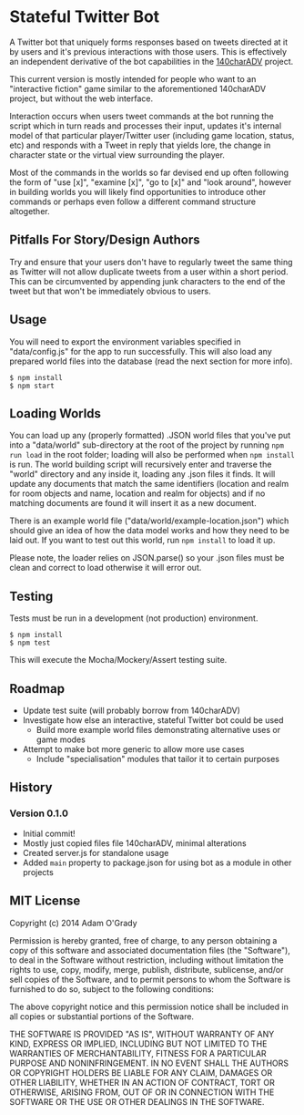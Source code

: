 # Stateful Twitter Bot

A Twitter bot that uniquely forms responses based on tweets directed at it by users and it's previous interactions with those users. This is effectively an independent derivative of the bot capabilities in the [140charADV](https://github.com/judges119/140charADV) project.

This current version is mostly intended for people who want to an "interactive fiction" game similar to the aforementioned 140charADV project, but without the web interface.

Interaction occurs when users tweet commands at the bot running the script which in turn reads and processes their input, updates it's internal model of that particular player/Twitter user (including game location, status, etc) and responds with a Tweet in reply that yields lore, the change in character state or the virtual view surrounding the player.

Most of the commands in the worlds so far devised end up often following the form of "use [x]", "examine [x]", "go to [x]" and "look around", however in building worlds you will likely find opportunities to introduce other commands or perhaps even follow a different command structure altogether.

## Pitfalls For Story/Design Authors

Try and ensure that your users don't have to regularly tweet the same thing as Twitter will not allow duplicate tweets from a user within a short period. This can be circumvented by appending junk characters to the end of the tweet but that won't be immediately obvious to users.

## Usage

You will need to export the environment variables specified in "data/config.js" for the app to run successfully. This will also load any prepared world files into the database (read the next section for more info).

```
$ npm install
$ npm start
```

## Loading Worlds

You can load up any (properly formatted) .JSON world files that you've put into a "data/world" sub-directory at the root of the project by running `npm run load` in the root folder; loading will also be performed when `npm install` is run. The world building script will recursively enter and traverse the "world" directory and any inside it, loading any .json files it finds. It will update any documents that match the same identifiers (location and realm for room objects and name, location and realm for objects) and if no matching documents are found it will insert it as a new document.

There is an example world file ("data/world/example-location.json") which should give an idea of how the data model works and how they need to be laid out. If you want to test out this world, run `npm install` to load it up.

Please note, the loader relies on JSON.parse() so your .json files must be clean and correct to load otherwise it will error out.

## Testing

Tests must be run in a development (not production) environment.

````
$ npm install
$ npm test
````

This will execute the Mocha/Mockery/Assert testing suite.

## Roadmap

* Update test suite (will probably borrow from 140charADV)
* Investigate how else an interactive, stateful Twitter bot could be used
  * Build more example world files demonstrating alternative uses or game modes
* Attempt to make bot more generic to allow more use cases
  * Include "specialisation" modules that tailor it to certain purposes

## History

### Version 0.1.0

* Initial commit!
* Mostly just copied files file 140charADV, minimal alterations
* Created server.js for standalone usage
* Added `main` property to package.json for using bot as a module in other projects

## MIT License

Copyright (c) 2014 Adam O'Grady

Permission is hereby granted, free of charge, to any person obtaining a copy of this software and associated documentation files (the "Software"), to deal in the Software without restriction, including without limitation the rights to use, copy, modify, merge, publish, distribute, sublicense, and/or sell copies of the Software, and to permit persons to whom the Software is furnished to do so, subject to the following conditions:

The above copyright notice and this permission notice shall be included in all copies or substantial portions of the Software.

THE SOFTWARE IS PROVIDED "AS IS", WITHOUT WARRANTY OF ANY KIND, EXPRESS OR IMPLIED, INCLUDING BUT NOT LIMITED TO THE WARRANTIES OF MERCHANTABILITY, FITNESS FOR A PARTICULAR PURPOSE AND NONINFRINGEMENT. IN NO EVENT SHALL THE AUTHORS OR COPYRIGHT HOLDERS BE LIABLE FOR ANY CLAIM, DAMAGES OR OTHER LIABILITY, WHETHER IN AN ACTION OF CONTRACT, TORT OR OTHERWISE, ARISING FROM, OUT OF OR IN CONNECTION WITH THE SOFTWARE OR THE USE OR OTHER DEALINGS IN THE SOFTWARE.